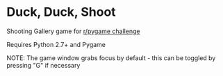 # Duck, Duck, Shoot

Shooting Gallery game for [r/pygame challenge](https://www.reddit.com/r/pygame/comments/6mpdbh/challenge_shooting_gallery/)

Requires Python 2.7+ and Pygame

NOTE: The game window grabs focus by default - this can be toggled by pressing "G" if necessary